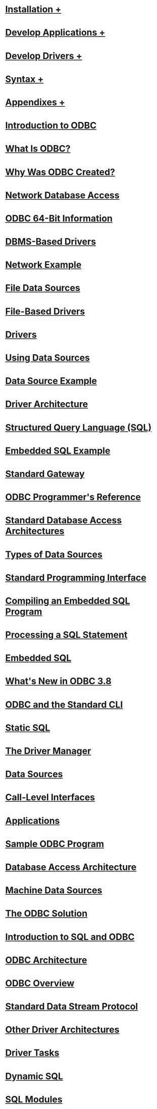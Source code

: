 # [Installation +](./install/index.md)
# [Develop Applications +](./develop-app/index.md)
# [Develop Drivers +](./develop-driver/index.md)
# [Syntax +](./syntax/index.md)
# [Appendixes +](./appendixes/index.md)

# [Introduction to ODBC](introduction-to-odbc.md)
# [What Is ODBC?](what-is-odbc.md)
# [Why Was ODBC Created?](why-was-odbc-created.md)
# [Network Database Access](network-database-access.md)
# [ODBC 64-Bit Information](odbc-64-bit-information.md)
# [DBMS-Based Drivers](dbms-based-drivers.md)
# [Network Example](network-example.md)
# [File Data Sources](file-data-sources.md)
# [File-Based Drivers](file-based-drivers.md)
# [Drivers](drivers.md)
# [Using Data Sources](using-data-sources.md)
# [Data Source Example](data-source-example.md)
# [Driver Architecture](driver-architecture.md)
# [Structured Query Language (SQL)](structured-query-language-sql.md)
# [Embedded SQL Example](embedded-sql-example.md)
# [Standard Gateway](standard-gateway.md)
# [ODBC Programmer's Reference](odbc-programmer-s-reference.md)
# [Standard Database Access Architectures](standard-database-access-architectures.md)
# [Types of Data Sources](types-of-data-sources.md)
# [Standard Programming Interface](standard-programming-interface.md)
# [Compiling an Embedded SQL Program](compiling-an-embedded-sql-program.md)
# [Processing a SQL Statement](processing-a-sql-statement.md)
# [Embedded SQL](embedded-sql.md)
# [What's New in ODBC 3.8](what-s-new-in-odbc-3-8.md)
# [ODBC and the Standard CLI](odbc-and-the-standard-cli.md)
# [Static SQL](static-sql.md)
# [The Driver Manager](the-driver-manager.md)
# [Data Sources](data-sources.md)
# [Call-Level Interfaces](call-level-interfaces.md)
# [Applications](applications.md)
# [Sample ODBC Program](sample-odbc-program.md)
# [Database Access Architecture](database-access-architecture.md)
# [Machine Data Sources](machine-data-sources.md)
# [The ODBC Solution](the-odbc-solution.md)
# [Introduction to SQL and ODBC](introduction-to-sql-and-odbc.md)
# [ODBC Architecture](odbc-architecture.md)
# [ODBC Overview](odbc-overview.md)
# [Standard Data Stream Protocol](standard-data-stream-protocol.md)
# [Other Driver Architectures](other-driver-architectures.md)
# [Driver Tasks](driver-tasks.md)
# [Dynamic SQL](dynamic-sql.md)
# [SQL Modules](sql-modules.md)
